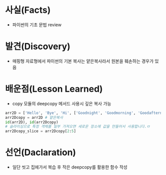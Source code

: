 # 사실(Facts)
- 파이썬의 기초 문법 review

# 발견(Discovery)
- 매핑형 자료형에서 파이썬의 기본 복사는 얕은복사라서 원본을 훼손하는 경우가 있음

# 배운점(Lesson Learned)
- copy 모듈의 deepcopy 메서드 사용시 깊은 복사 가능

```python
arr2D = ['Hello', 'Bye', 'Hi', ['Goodnight', 'Goodmorning', 'Goodafternoon']]
arr2Dcopy = arr2D # 얕은복사
id(arr2D), id(arr2Dcopy)
# 슬라이싱으로 특정 객체를 일부 가져오면 새로운 장소에 값을 만들어서 사용합니다.ㅁ
arr2Dcopy_slice = arr2Dcopy[2:5]
```

# 선언(Daclaration)
- 일단 씻고 집에가서 복습 후 작은 deepcopy를 활용한 함수 작성